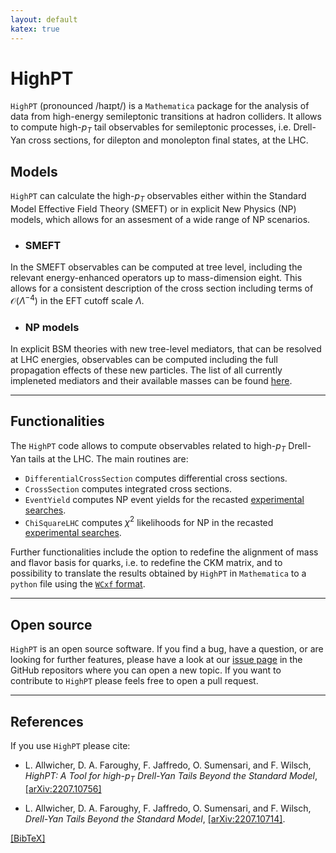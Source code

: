 ```yaml
---
layout: default
katex: true
---
```

# HighPT

`HighPT` (pronounced /haɪpt/) is a `Mathematica` package for the analysis of data from high-energy semileptonic transitions at hadron colliders. It allows to compute high-$p_T$ tail observables for semileptonic processes, i.e. Drell-Yan cross sections, for dilepton and monolepton final states, at the LHC. 

## Models

`HighPT` can calculate the high-$p_T$ observables either within the Standard Model Effective Field Theory&nbsp;(SMEFT) or in explicit New Physics&nbsp;(NP) models, which allows for an assesment of a wide range of NP scenarios.

* ### SMEFT
In the SMEFT observables can be computed at tree level, including the relevant energy-enhanced operators up to mass-dimension eight. This allows for a consistent description of the cross section including terms of $\mathcal{O}(\Lambda^{−4})$ in the EFT cutoff scale&nbsp;$\Lambda$.

* ### NP models
In explicit BSM theories with new tree-level mediators, that can be resolved at LHC energies, observables can be computed including the full propagation effects of these new particles. The list of all currently impleneted mediators and their available masses can be found [here](./mediators.html).

---

## Functionalities

The `HighPT` code allows to compute observables related to high-$p_T$ Drell-Yan tails at the&nbsp;LHC. The main routines are:

* `DifferentialCrossSection` computes differential cross sections.
* `CrossSection` computes integrated cross sections.
* `EventYield` computes NP event yields for the recasted [experimental searches](./searches.html).
* `ChiSquareLHC` computes $\chi^2$&nbsp;likelihoods for NP in the recasted [experimental searches](./searches.html).

Further functionalities include the option to redefine the alignment of mass and flavor basis for quarks, i.e. to redefine the CKM matrix, and to possibility to translate the results obtained by `HighPT` in `Mathematica` to a `python` file using the [`WCxf` format](https://wcxf.github.io).

---

## Open source

`HighPT` is an open source software. If you find a bug, have a question, or are looking for further features, please have a look at our [issue page](https://github.com/HighPT/HighPT/issues) in the GitHub repositors where you can open a new topic. If you want to contribute to `HighPT` please feels free to open a pull request.

---

## References

If you use `HighPT` please cite:

* L. Allwicher, D. A. Faroughy, F. Jaffredo, O. Sumensari, and F. Wilsch, *HighPT: A Tool for high-*$p_T$ *Drell-Yan Tails Beyond the Standard Model*, [\[arXiv:2207.10756\]](http://arxiv.org/abs/2207.10756)

* L. Allwicher, D. A. Faroughy, F. Jaffredo, O. Sumensari, and F. Wilsch, *Drell-Yan Tails Beyond the Standard Model*, [\[arXiv:2207.10714\]](http://arxiv.org/abs/2207.10714).

[[BibTeX]](./about.html#latex)

